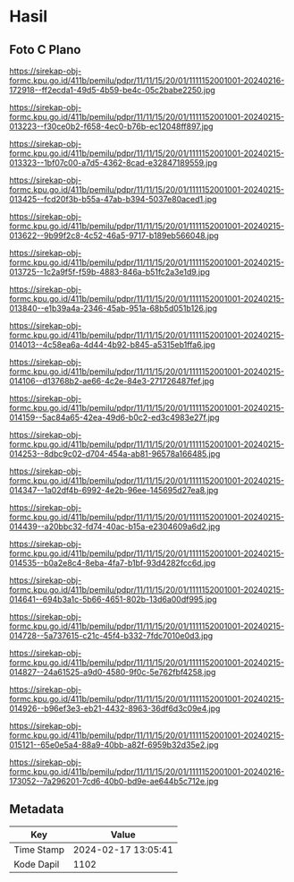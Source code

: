 # Hasil

## Foto C Plano

https://sirekap-obj-formc.kpu.go.id/411b/pemilu/pdpr/11/11/15/20/01/1111152001001-20240216-172918--ff2ecda1-49d5-4b59-be4c-05c2babe2250.jpg

https://sirekap-obj-formc.kpu.go.id/411b/pemilu/pdpr/11/11/15/20/01/1111152001001-20240215-013223--f30ce0b2-f658-4ec0-b76b-ec12048ff897.jpg

https://sirekap-obj-formc.kpu.go.id/411b/pemilu/pdpr/11/11/15/20/01/1111152001001-20240215-013323--1bf07c00-a7d5-4362-8cad-e32847189559.jpg

https://sirekap-obj-formc.kpu.go.id/411b/pemilu/pdpr/11/11/15/20/01/1111152001001-20240215-013425--fcd20f3b-b55a-47ab-b394-5037e80aced1.jpg

https://sirekap-obj-formc.kpu.go.id/411b/pemilu/pdpr/11/11/15/20/01/1111152001001-20240215-013622--9b99f2c8-4c52-46a5-9717-b189eb566048.jpg

https://sirekap-obj-formc.kpu.go.id/411b/pemilu/pdpr/11/11/15/20/01/1111152001001-20240215-013725--1c2a9f5f-f59b-4883-846a-b51fc2a3e1d9.jpg

https://sirekap-obj-formc.kpu.go.id/411b/pemilu/pdpr/11/11/15/20/01/1111152001001-20240215-013840--e1b39a4a-2346-45ab-951a-68b5d051b126.jpg

https://sirekap-obj-formc.kpu.go.id/411b/pemilu/pdpr/11/11/15/20/01/1111152001001-20240215-014013--4c58ea6a-4d44-4b92-b845-a5315eb1ffa6.jpg

https://sirekap-obj-formc.kpu.go.id/411b/pemilu/pdpr/11/11/15/20/01/1111152001001-20240215-014106--d13768b2-ae66-4c2e-84e3-271726487fef.jpg

https://sirekap-obj-formc.kpu.go.id/411b/pemilu/pdpr/11/11/15/20/01/1111152001001-20240215-014159--5ac84a65-42ea-49d6-b0c2-ed3c4983e27f.jpg

https://sirekap-obj-formc.kpu.go.id/411b/pemilu/pdpr/11/11/15/20/01/1111152001001-20240215-014253--8dbc9c02-d704-454a-ab81-96578a166485.jpg

https://sirekap-obj-formc.kpu.go.id/411b/pemilu/pdpr/11/11/15/20/01/1111152001001-20240215-014347--1a02df4b-6992-4e2b-96ee-145695d27ea8.jpg

https://sirekap-obj-formc.kpu.go.id/411b/pemilu/pdpr/11/11/15/20/01/1111152001001-20240215-014439--a20bbc32-fd74-40ac-b15a-e2304609a6d2.jpg

https://sirekap-obj-formc.kpu.go.id/411b/pemilu/pdpr/11/11/15/20/01/1111152001001-20240215-014535--b0a2e8c4-8eba-4fa7-b1bf-93d4282fcc6d.jpg

https://sirekap-obj-formc.kpu.go.id/411b/pemilu/pdpr/11/11/15/20/01/1111152001001-20240215-014641--694b3a1c-5b66-4651-802b-13d6a00df995.jpg

https://sirekap-obj-formc.kpu.go.id/411b/pemilu/pdpr/11/11/15/20/01/1111152001001-20240215-014728--5a737615-c21c-45f4-b332-7fdc7010e0d3.jpg

https://sirekap-obj-formc.kpu.go.id/411b/pemilu/pdpr/11/11/15/20/01/1111152001001-20240215-014827--24a61525-a9d0-4580-9f0c-5e762fbf4258.jpg

https://sirekap-obj-formc.kpu.go.id/411b/pemilu/pdpr/11/11/15/20/01/1111152001001-20240215-014926--b96ef3e3-eb21-4432-8963-36df6d3c09e4.jpg

https://sirekap-obj-formc.kpu.go.id/411b/pemilu/pdpr/11/11/15/20/01/1111152001001-20240215-015121--65e0e5a4-88a9-40bb-a82f-6959b32d35e2.jpg

https://sirekap-obj-formc.kpu.go.id/411b/pemilu/pdpr/11/11/15/20/01/1111152001001-20240216-173052--7a296201-7cd6-40b0-bd9e-ae644b5c712e.jpg


## Metadata

| Key        | Value               |
| ---------- | ------------------- |
| Time Stamp | 2024-02-17 13:05:41 |
| Kode Dapil | 1102                |



